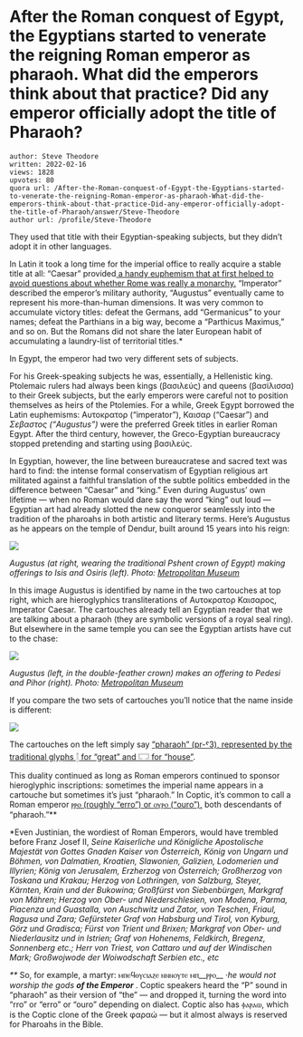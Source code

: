 # After the Roman conquest of Egypt, the Egyptians started to venerate the reigning Roman emperor as pharaoh. What did the emperors think about that practice? Did any emperor officially adopt the title of Pharaoh?

	author: Steve Theodore
	written: 2022-02-16
	views: 1828
	upvotes: 80
	quora url: /After-the-Roman-conquest-of-Egypt-the-Egyptians-started-to-venerate-the-reigning-Roman-emperor-as-pharaoh-What-did-the-emperors-think-about-that-practice-Did-any-emperor-officially-adopt-the-title-of-Pharaoh/answer/Steve-Theodore
	author url: /profile/Steve-Theodore


They used that title with their Egyptian-speaking subjects, but they didn’t adopt it in other languages.

In Latin it took a long time for the imperial office to really acquire a stable title at all: “Caesar” provided[ a handy euphemism that at first helped to avoid questions about whether Rome was really a monarchy.](https://www.quora.com/Why-did-Caesar-come-to-mean-emperor-Why-did-all-Roman-emperors-call-themselves-Caesar-of-Rome/answer/Steve-Theodore) “Imperator” described the emperor’s military authority, “Augustus” eventually came to represent his more-than-human dimensions. It was very common to accumulate victory titles: defeat the Germans, add “Germanicus” to your names; defeat the Parthians in a big way, become a “Parthicus Maximus,” and so on. But the Romans did not share the later European habit of accumulating a laundry-list of territorial titles.*

In Egypt, the emperor had two very different sets of subjects.

For his Greek-speaking subjects he was, essentially, a Hellenistic king. Ptolemaic rulers had always been kings (βασιλεύς) and queens (βασίλισσα) to their Greek subjects, but the early emperors were careful not to position themselves as heirs of the Ptolemies. For a while, Greek Egypt borrowed the Latin euphemisms: Αυτοκρατορ (“imperator”), Καισαρ (“Caesar”) and _Σεβαστος (“Augustus”)_ were the preferred Greek titles in earlier Roman Egypt. After the third century, however, the Greco-Egyptian bureaucracy stopped pretending and starting using βασιλεύς.

In Egyptian, however, the line between bureaucratese and sacred text was hard to find: the intense formal conservatism of Egyptian religious art militated against a faithful translation of the subtle politics embedded in the difference between “Caesar” and “king.” Even during Augustus’ own lifetime — when no Roman would dare say the word “king” out loud — Egyptian art had already slotted the new conqueror seamlessly into the tradition of the pharoahs in both artistic and literary terms. Here’s Augustus as he appears on the temple of Dendur, built around 15 years into his reign:

![](https://qph.fs.quoracdn.net/main-qimg-8eeaa1ea9d1692b89dcd7e15858ad0a7-pjlq)

_Augustus (at right, wearing the traditional Pshent crown of Egypt) making offerings to Isis and Osiris (left). Photo:_ _[Metropolitan Museum](https://www.metmuseum.org/about-the-met/collection-areas/egyptian-art/temple-of-dendur-50/cult-and-decoration)_ 

In this image Augustus is identified by name in the two cartouches at top right, which are hieroglyphics transliterations of Αυτοκρατορ Καισαρος, Imperator Caesar. The cartouches already tell an Egyptian reader that we are talking about a pharaoh (they are symbolic versions of a royal seal ring). But elsewhere in the same temple you can see the Egyptian artists have cut to the chase:

![](https://qph.fs.quoracdn.net/main-qimg-a6a33cbd0c676a048db04d0dc8c733ac-pjlq)

_Augustus (left, in the double-feather crown) makes an offering to Pedesi and Pihor (right). Photo:_ _[Metropolitan Museum](https://www.metmuseum.org/about-the-met/collection-areas/egyptian-art/temple-of-dendur-50/cult-and-decoration)_ 

If you compare the two sets of cartouches you’ll notice that the name inside is different:

![](https://qph.fs.quoracdn.net/main-qimg-69dc4c5a7d3836235f11bec8492f3240-pjlq)

The cartouches on the left simply say [”pharaoh” (pr-ˤ3), represented by the traditional glyphs 𓉼 for “great” and 𓉐 for “house”](https://www.quora.com/Was-pharaoh-used-by-any-other-ancient-people-besides-the-Greeks-Did-the-ancient-Egyptians-used-this-word-for-their-kings/answer/Steve-Theodore).

This duality continued as long as Roman emperors continued to sponsor hieroglyphic inscriptions: sometimes the imperial name appears in a cartouche but sometimes it’s just “pharaoh.” In Coptic, it’s common to call a Roman emperor [ⲣⲣⲟ (roughly “erro”) or ⲟⲩⲣⲟ (“ouro”),](https://en.wiktionary.org/wiki/%E2%B2%A3%E2%B2%A3%E2%B2%9F#Coptic) both descendants of “pharaoh.”**



*Even Justinian, the wordiest of Roman Emperors, would have trembled before Franz Josef II, _Seine Kaiserliche und Königliche Apostolische Majestät von Gottes Gnaden Kaiser von Österreich, König von Ungarn und Böhmen, von Dalmatien, Kroatien, Slawonien, Galizien, Lodomerien und Illyrien; König von Jerusalem, Erzherzog von Österreich; Großherzog von Toskana und Krakau; Herzog von Lothringen, von Salzburg, Steyer, Kärnten, Krain und der Bukowina; Großfürst von Siebenbürgen, Markgraf von Mähren; Herzog von Ober- und Niederschlesien, von Modena, Parma, Piacenza und Guastalla, von Auschwitz und Zator, von Teschen, Friaul, Ragusa und Zara; Gefürsteter Graf von Habsburg und Tirol, von Kyburg, Görz und Gradisca; Fürst von Trient und Brixen; Markgraf von Ober- und Niederlausitz und in Istrien; Graf von Hohenems, Feldkirch, Bregenz, Sonnenberg etc.; Herr von Triest, von Cattaro und auf der Windischen Mark; Großwojwode der Woiwodschaft Serbien etc., etc_ 

_**_ So, for example, a martyr: ⲙⲡⲉϥⲑⲩⲥⲓⲁⲍⲉ ⲛⲛⲛⲟⲩⲧⲉ ⲙⲡ__ⲣⲣⲟ__  ·_he would not worship the gods_ ___of the Emperor___ _._ Coptic speakers heard the “P” sound in “pharaoh” as their version of “the” — and dropped it, turning the word into “rro” or “erro” or “ouro” depending on dialect. Coptic also has ⲫⲁⲣⲁⲱ, which is the Coptic clone of the Greek φαραώ — but it almost always is reserved for Pharoahs in the Bible.

